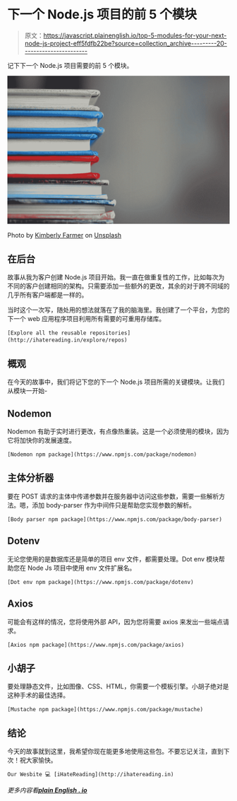 # 下一个 Node.js 项目的前 5 个模块

> 原文：<https://javascript.plainenglish.io/top-5-modules-for-your-next-node-js-project-eff5fdfb22be?source=collection_archive---------20----------------------->

记下下一个 Node.js 项目需要的前 5 个模块。

![](img/dc0426a0a28f9bf547f3b605624a9736.png)

Photo by [Kimberly Farmer](https://unsplash.com/@kimberlyfarmer?utm_source=medium&utm_medium=referral) on [Unsplash](https://unsplash.com?utm_source=medium&utm_medium=referral)

## 在后台

故事从我为客户创建 Node.js 项目开始。我一直在做重复性的工作，比如每次为不同的客户创建相同的架构。只需要添加一些额外的更改，其余的对于跨不同域的几乎所有客户端都是一样的。

当时这个一次写，随处用的想法就落在了我的脑海里。我创建了一个平台，为您的下一个 web 应用程序项目利用所有需要的可重用存储库。

```
[Explore all the reusable repositories](http://ihatereading.in/explore/repos)
```

## 概观

在今天的故事中，我们将记下您的下一个 Node.js 项目所需的关键模块。让我们从模块一开始-

## Nodemon

Nodemon 有助于实时进行更改，有点像热重装。这是一个必须使用的模块，因为它将加快你的发展速度。

```
[Nodemon npm package](https://www.npmjs.com/package/nodemon)
```

## 主体分析器

要在 POST 请求的主体中传递参数并在服务器中访问这些参数，需要一些解析方法。嗯，添加 body-parser 作为中间件只是帮助您实现参数的解析。

```
[Body parser npm package](https://www.npmjs.com/package/body-parser)
```

## Dotenv

无论您使用的是数据库还是简单的项目 env 文件，都需要处理。Dot env 模块帮助您在 Node Js 项目中使用 env 文件扩展名。

```
[Dot env npm package](https://www.npmjs.com/package/dotenv)
```

## Axios

可能会有这样的情况，您将使用外部 API，因为您将需要 axios 来发出一些端点请求。

```
[Axios npm package](https://www.npmjs.com/package/axios)
```

## 小胡子

要处理静态文件，比如图像、CSS、HTML，你需要一个模板引擎。小胡子绝对是这种手术的最佳选择。

```
[Mustache npm package](https://www.npmjs.com/package/mustache)
```

## 结论

今天的故事就到这里，我希望你现在能更多地使用这些包。不要忘记关注，直到下次！祝大家愉快。

```
Our Wesbite 💻 [iHateReading](http://ihatereading.in)
```

*更多内容看*[***plain English . io***](http://plainenglish.io/)